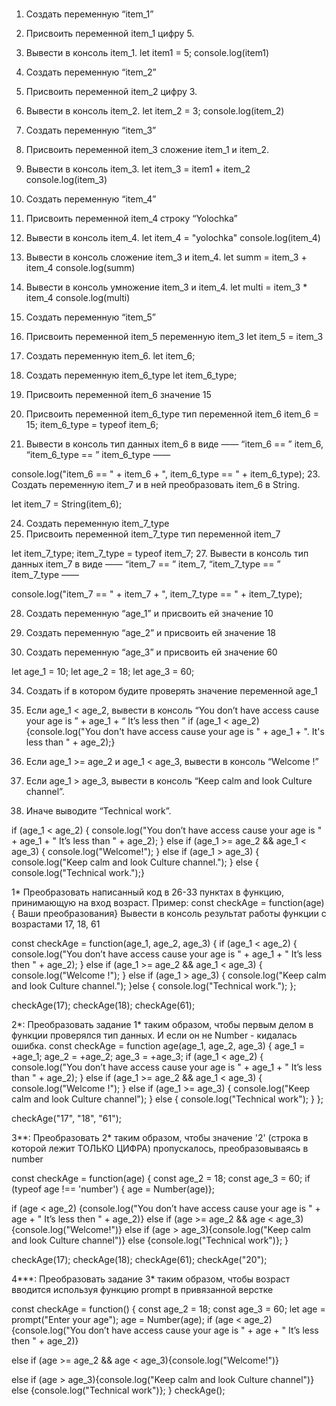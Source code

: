 #  
1. Создать переменную “item_1”
 2. Присвоить переменной item_1 цифру 5.
 3. Вывести в консоль item_1.
let item1 = 5;
console.log(item1)
 4. Создать переменную “item_2”
 5. Присвоить переменной item_2 цифру 3.
 6. Вывести в консоль item_2.
let item_2 = 3;
console.log(item_2)
7. Создать переменную “item_3”
 8. Присвоить переменной item_3 сложение item_1 и item_2.
 9. Вывести в консоль item_3.
let item_3 = item1 + item_2
console.log(item_3)
 10. Создать переменную “item_4”
 11. Присвоить переменной item_4 строку “Yolochka”
 12. Вывести в консоль item_4.
let item_4 = "yolochka"
console.log(item_4)
13. Вывести в консоль сложение item_3 и item_4.
let summ = item_3 + item_4
console.log(summ)
 14. Вывести в консоль умножение item_3 и item_4.
let multi = item_3 * item_4
console.log(multi)

 15. Создать переменную “item_5”
 16. Присвоить переменной item_5 переменную item_3
let item_5 = item_3

 17. Создать переменную item_6.
let item_6;

 18. Создать переменную item_6_type
let item_6_type;

 19. Присвоить переменной item_6 значение 15
 20. Присвоить переменной item_6_type тип переменной item_6
item_6 = 15;
item_6_type = typeof item_6;
 21. Вывести в консоль тип данных item_6 в виде ——  “item_6 == ”  item_6,  “item_6_type == ”  item_6_type ——
      
console.log("item_6 == " + item_6 + ", item_6_type == " + item_6_type);
 23. Создать переменную item_7 и в ней преобразовать item_6 в String.
 
let item_7 = String(item_6);

 24. Создать переменную item_7_type
 25. Присвоить переменной item_7_type тип переменной item_7
     
let item_7_type;
item_7_type = typeof item_7;
 27. Вывести в консоль тип данных item_7 в виде ——  “item_7 == ”  item_7,  “item_7_type == ”  item_7_type ——  
 
console.log("item_7 == " + item_7 + ", item_7_type == " + item_7_type);

 28. Создать переменную “age_1” и присвоить ей значение 10
     
 30. Создать переменную “age_2” и присвоить ей значение 18
     
 32. Создать переменную “age_3” и присвоить ей значение 60
     
let age_1 = 10;
let age_2 = 18;
let age_3 = 60;

 34. Создать if в котором будите проверять значение переменной age_1
 35. Если age_1 < age_2, вывести в консоль “You don’t have access cause your age is ” + age_1 + “ It’s less then ”
if (age_1 < age_2) {console.log("You don't have access cause your age is " + age_1 + ". It's less than " + age_2);}
 36. Если age_1 >=  age_2 и age_1 <  age_3, вывести в консоль “Welcome  !”


 37. Если age_1  > age_3, вывести в консоль “Keep calm and look Culture channel”.


 38. Иначе выводите “Technical work”.


if (age_1 < age_2) {
    console.log("You don’t have access cause your age is " + age_1 + " It’s less than " + age_2);
} else if (age_1 >= age_2 && age_1 < age_3) {
    console.log("Welcome!");
} else if (age_1 > age_3) {
    console.log("Keep calm and look Culture channel.");
} else {
    console.log("Technical work.");}
    
1*
Преобразовать написанный код в 26-33 пунктах в функцию, принимающую на вход возраст.
Пример: const checkAge = function(age) {
Ваши преобразования}
Вывести в консоль результат работы функции с возрастами 17, 18, 61

const checkAge = function(age_1, age_2, age_3)
{
  if (age_1 < age_2)
  {
    console.log("You don’t have access cause your age is " + age_1 + " It’s less then " + age_2);
  } 
  else if (age_1 >= age_2 && age_1 < age_3)
  {
    console.log("Welcome !");
  } 
  else if (age_1 > age_3) { console.log("Keep calm and look Culture channel.");
  }else
  {
    console.log("Technical work.");
};

checkAge(17); 
checkAge(18); 
checkAge(61);

2*:
Преобразовать задание 1* таким образом, чтобы первым делом в функции проверялся тип данных. И если он не Number - кидалась ошибка.
const checkAge = function age(age_1, age_2, age_3) {
age_1 = +age_1;
age_2 = +age_2;
age_3 = +age_3;
if (age_1 < age_2) {
console.log("You don’t have access cause your age is " + age_1 + " It’s less than " + age_2);
} else if (age_1 >= age_2 && age_1 < age_3) {
console.log("Welcome !");
} else if (age_1 >= age_3) {
console.log("Keep calm and look Culture channel");
} else {
console.log("Technical work");
}
};

checkAge("17", "18", "61");

 3**:
Преобразовать 2* таким образом, чтобы значение '2' (строка в которой лежит ТОЛЬКО ЦИФРА) пропускалось, преобразовываясь в number

const checkAge = function(age) 
{
const age_2 = 18;
const age_3 = 60;
if (typeof age !== 'number') {
age = Number(age)};

if (age < age_2) {console.log("You don’t have access cause your age is " + age + " It’s less then " + age_2)}
else if (age >= age_2 && age < age_3){console.log("Welcome!")}
else if (age > age_3){console.log("Keep calm and look Culture channel")}
else {console.log("Technical work")};
}

checkAge(17);
checkAge(18);
checkAge(61);
checkAge("20");

4***:
Преобразовать задание 3* таким образом, чтобы возраст вводится используя функцию prompt в привязанной верстке

const checkAge = function() {
const age_2 = 18;
const age_3 = 60;
let age = prompt("Enter your age");
age = Number(age);
if (age < age_2) {console.log("You don’t have access cause your age is " + age + " It’s less then " + age_2)}

else if (age >= age_2 && age < age_3){console.log("Welcome!")}

else if (age > age_3){console.log("Keep calm and look Culture channel")}
else {console.log("Technical work")};
}
checkAge();

